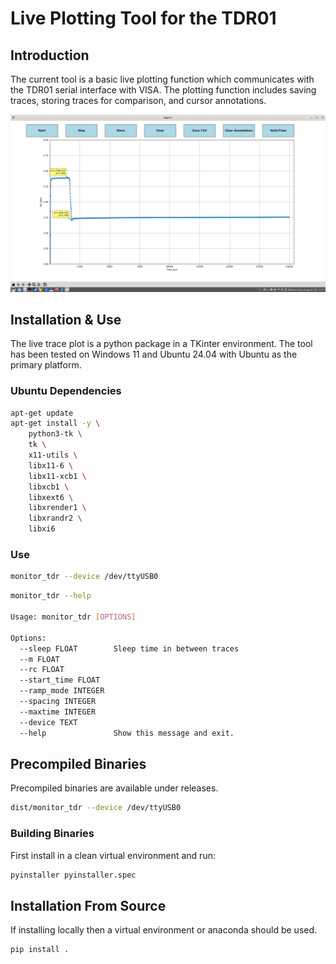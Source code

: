 # Live Plotting Tool for the TDR01

## Introduction
The current tool is a basic live plotting function which communicates with the TDR01 serial interface with VISA.
The plotting function includes saving traces, storing traces for comparison, and cursor annotations.

![Live Plotting Tool for the TDR01](trace-screenshot.png)

## Installation & Use 
The live trace plot is a python package in a TKinter environment.
The tool has been tested on Windows 11 and Ubuntu 24.04 with Ubuntu as the primary platform.

### Ubuntu Dependencies
```bash
apt-get update
apt-get install -y \
    python3-tk \
    tk \
    x11-utils \
    libx11-6 \
    libx11-xcb1 \
    libxcb1 \
    libxext6 \
    libxrender1 \
    libxrandr2 \
    libxi6
```
### Use
```bash
monitor_tdr --device /dev/ttyUSB0
```

```bash
monitor_tdr --help

Usage: monitor_tdr [OPTIONS]

Options:
  --sleep FLOAT        Sleep time in between traces
  --m FLOAT
  --rc FLOAT
  --start_time FLOAT
  --ramp_mode INTEGER
  --spacing INTEGER
  --maxtime INTEGER
  --device TEXT
  --help               Show this message and exit.
```

## Precompiled Binaries
Precompiled binaries are available under releases.

```bash
dist/monitor_tdr --device /dev/ttyUSB0
```

### Building Binaries
First install in a clean virtual environment and run:
```bash
pyinstaller pyinstaller.spec
```


## Installation From Source
If installing locally then a virtual environment or anaconda should be used.

```bash
pip install .
```

